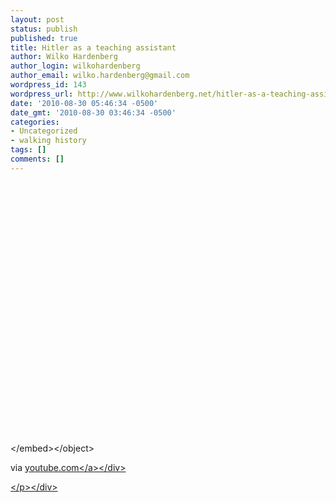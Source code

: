 ```yaml
---
layout: post
status: publish
published: true
title: Hitler as a teaching assistant
author: Wilko Hardenberg
author_login: wilkohardenberg
author_email: wilko.hardenberg@gmail.com
wordpress_id: 143
wordpress_url: http://www.wilkohardenberg.net/hitler-as-a-teaching-assistant/
date: '2010-08-30 05:46:34 -0500'
date_gmt: '2010-08-30 03:46:34 -0500'
categories:
- Uncategorized
- walking history
tags: []
comments: []
---
```


<div class="posterous_bookmarklet_entry">
      <object height="417" width="500"><param name="movie" value="http:&#47;&#47;www.youtube.com&#47;v&#47;EOd3tWVTKNc&hl=en&fs=1" &#47;><param name="wmode" value="window" &#47;><param name="allowFullScreen" value="true" &#47;><param name="allowscriptaccess" value="always" &#47;><embed allowfullscreen="true" src="http:&#47;&#47;www.youtube.com&#47;v&#47;EOd3tWVTKNc&hl=en&fs=1" wmode="window" allowscriptaccess="always" type="application&#47;x-shockwave-flash" height="417" width="500"><&#47;embed><&#47;object></p>
<div class="posterous_quote_citation">via <a href="http:&#47;&#47;www.youtube.com&#47;watch?v=EOd3tWVTKNc">youtube.com<&#47;a><&#47;div></p>
<p><&#47;p><&#47;div></p>
